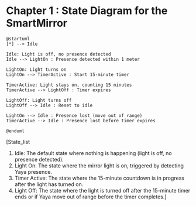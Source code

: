 # Chapter 1 : State Diagram for the SmartMirror
```plantuml
@startuml
[*] --> Idle

Idle: Light is off, no presence detected
Idle --> LightOn : Presence detected within 1 meter

LightOn: Light turns on
LightOn --> TimerActive : Start 15-minute timer

TimerActive: Light stays on, counting 15 minutes
TimerActive --> LightOff : Timer expires

LightOff: Light turns off
LightOff --> Idle : Reset to idle

LightOn --> Idle : Presence lost (move out of range)
TimerActive --> Idle : Presence lost before timer expires

@enduml
```
[State_list 
1. Idle: The default state where nothing is happening (light is off, no presence detected).
2. Light On: The state where the mirror light is on, triggered by detecting Yaya presence.
3. Timer Active: The state where the 15-minute countdown is in progress after the light has turned on.
4. Light Off: The state where the light is turned off after the 15-minute timer ends or if Yaya move out of range before the timer completes.]
